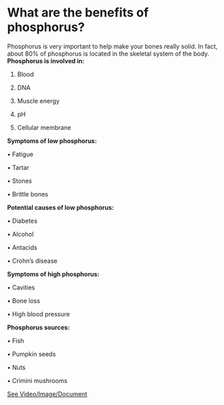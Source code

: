 # What are the benefits of phosphorus?

Phosphorus is very important to help make your bones really solid. In fact, about 80% of phosphorus is located in the skeletal system of the body. 
**Phosphorus is involved in:**

1. Blood 

2. DNA 

3. Muscle energy 

4. pH

5. Cellular membrane 

**Symptoms of low phosphorus:**

• Fatigue 

• Tartar

• Stones

• Brittle bones 

**Potential causes of low phosphorus:**

• Diabetes

• Alcohol 

• Antacids 

• Crohn’s disease 

**Symptoms of high phosphorus:**

• Cavities

• Bone loss

• High blood pressure

**Phosphorus sources:**

• Fish 

• Pumpkin seeds 

• Nuts

• Crimini mushrooms 

 [See Video/Image/Document](https://hls-player.drberg.com/asset?path=migrated-assets/what-is-phosphorus-hyperphosphatemia-and-hypophosphatemia-phosphorus-rich-foods-drberg)